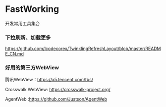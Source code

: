 # FastWorking
开发常用工具集合

### 下拉刷新、加载更多
https://github.com/lcodecorex/TwinklingRefreshLayout/blob/master/README_CN.md


### 好用的第三方WebView
腾讯WebView：https://x5.tencent.com/tbs/

Crosswalk WebView: https://crosswalk-project.org/

AgentWeb :https://github.com/Justson/AgentWeb
